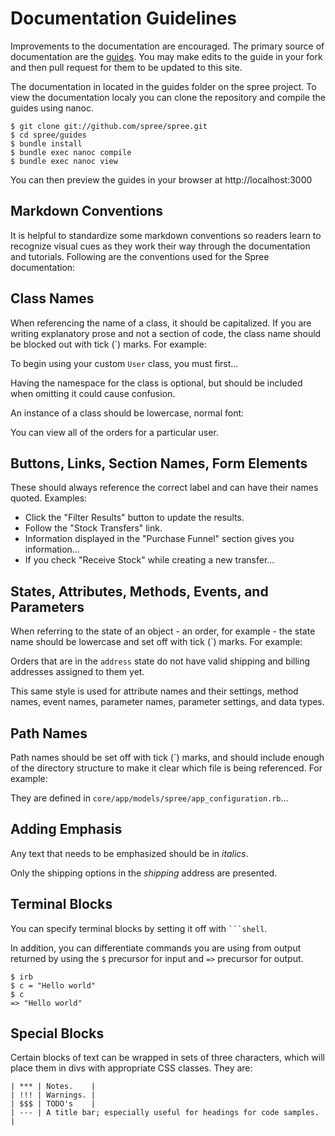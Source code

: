# Documentation Guidelines

Improvements to the documentation are encouraged. The primary source of documentation are the [guides](http://guides.spreecommerce.com). You may make edits to the guide in your fork and then pull request for them to be updated to this site.

The documentation in located in the guides folder on the spree project. To view the documentation localy you can clone the repository and compile the guides using nanoc.

```shell
$ git clone git://github.com/spree/spree.git
$ cd spree/guides
$ bundle install
$ bundle exec nanoc compile
$ bundle exec nanoc view

```
You can then preview the guides in your browser at http://localhost:3000

## Markdown Conventions

It is helpful to standardize some markdown conventions so readers learn to recognize visual cues as they work their way through the documentation and tutorials. Following are the conventions used for the Spree documentation:

## Class Names

When referencing the name of a class, it should be capitalized. If you are writing explanatory prose and not a section of code, the class name should be blocked out with tick (\`) marks. For example:

To begin using your custom `User` class, you must first...

Having the namespace for the class is optional, but should be included when omitting it could cause confusion.

An instance of a class should be lowercase, normal font:

You can view all of the orders for a particular user.

## Buttons, Links, Section Names, Form Elements

These should always reference the correct label and can have their names quoted. Examples:

* Click the "Filter Results" button to update the results.
* Follow the "Stock Transfers" link.
* Information displayed in the "Purchase Funnel" section gives you information...
* If you check "Receive Stock" while creating a new transfer...

## States, Attributes, Methods, Events, and Parameters

When referring to the state of an object - an order, for example - the state name should be lowercase and set off with tick (\`) marks. For example:

Orders that are in the `address` state do not have valid shipping and billing addresses assigned to them yet.

This same style is used for attribute names and their settings, method names, event names, parameter names, parameter settings, and data types.

## Path Names

Path names should be set off with tick (\`) marks, and should include enough of the directory structure to make it clear which file is being referenced. For example:

They are defined in `core/app/models/spree/app_configuration.rb`...

## Adding Emphasis

Any text that needs to be emphasized should be in _italics_.

Only the shipping options in the _shipping_ address are presented.

## Terminal Blocks

You can specify terminal blocks by setting it off with <code>```shell</code>.

In addition, you can differentiate commands you are using from output returned by using the `$` precursor for input and `=>` precursor for output.

```shell
$ irb
$ c = "Hello world"
$ c
=> "Hello world"
```

## Special Blocks

Certain blocks of text can be wrapped in sets of three characters, which will place them in divs with appropriate CSS classes. They are:

```
| *** | Notes.    |
| !!! | Warnings. |
| $$$ | TODO's    |
| --- | A title bar; especially useful for headings for code samples. |
```
